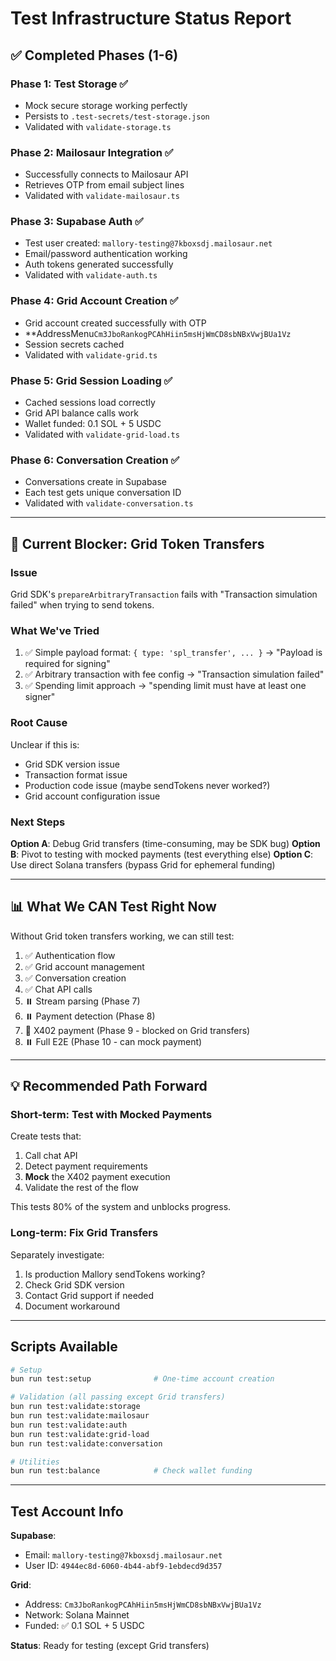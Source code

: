 # Test Infrastructure Status Report

## ✅ Completed Phases (1-6)

### Phase 1: Test Storage ✅
- Mock secure storage working perfectly
- Persists to `.test-secrets/test-storage.json`
- Validated with `validate-storage.ts`

### Phase 2: Mailosaur Integration ✅
- Successfully connects to Mailosaur API
- Retrieves OTP from email subject lines
- Validated with `validate-mailosaur.ts`

### Phase 3: Supabase Auth ✅
- Test user created: `mallory-testing@7kboxsdj.mailosaur.net`
- Email/password authentication working
- Auth tokens generated successfully
- Validated with `validate-auth.ts`

### Phase 4: Grid Account Creation ✅
- Grid account created successfully with OTP
- **AddressMenu`Cm3JboRankogPCAhHiin5msHjWmCD8sbNBxVwjBUa1Vz`
- Session secrets cached
- Validated with `validate-grid.ts`

### Phase 5: Grid Session Loading ✅
- Cached sessions load correctly
- Grid API balance calls work
- Wallet funded: 0.1 SOL + 5 USDC
- Validated with `validate-grid-load.ts`

### Phase 6: Conversation Creation ✅
- Conversations create in Supabase
- Each test gets unique conversation ID
- Validated with `validate-conversation.ts`

---

## 🚧 Current Blocker: Grid Token Transfers

### Issue
Grid SDK's `prepareArbitraryTransaction` fails with "Transaction simulation failed" when trying to send tokens.

### What We've Tried
1. ✅ Simple payload format: `{ type: 'spl_transfer', ... }` → "Payload is required for signing"
2. ✅ Arbitrary transaction with fee config → "Transaction simulation failed"
3. ✅ Spending limit approach → "spending limit must have at least one signer"

### Root Cause
Unclear if this is:
- Grid SDK version issue
- Transaction format issue
- Production code issue (maybe sendTokens never worked?)
- Grid account configuration issue

### Next Steps
**Option A**: Debug Grid transfers (time-consuming, may be SDK bug)
**Option B**: Pivot to testing with mocked payments (test everything else)
**Option C**: Use direct Solana transfers (bypass Grid for ephemeral funding)

---

## 📊 What We CAN Test Right Now

Without Grid token transfers working, we can still test:

1. ✅ Authentication flow
2. ✅ Grid account management
3. ✅ Conversation creation
4. ✅ Chat API calls
5. ⏸️ Stream parsing (Phase 7)
6. ⏸️ Payment detection (Phase 8)
7. 🚧 X402 payment (Phase 9 - blocked on Grid transfers)
8. ⏸️ Full E2E (Phase 10 - can mock payment)

---

## 💡 Recommended Path Forward

### Short-term: Test with Mocked Payments

Create tests that:
1. Call chat API
2. Detect payment requirements
3. **Mock** the X402 payment execution
4. Validate the rest of the flow

This tests 80% of the system and unblocks progress.

### Long-term: Fix Grid Transfers

Separately investigate:
1. Is production Mallory sendTokens working?
2. Check Grid SDK version
3. Contact Grid support if needed
4. Document workaround

---

## Scripts Available

```bash
# Setup
bun run test:setup              # One-time account creation

# Validation (all passing except Grid transfers)
bun run test:validate:storage
bun run test:validate:mailosaur
bun run test:validate:auth
bun run test:validate:grid-load
bun run test:validate:conversation

# Utilities
bun run test:balance            # Check wallet funding
```

---

## Test Account Info

**Supabase**:
- Email: `mallory-testing@7kboxsdj.mailosaur.net`
- User ID: `4944ec8d-6060-4b44-abf9-1ebdecd9d357`

**Grid**:
- Address: `Cm3JboRankogPCAhHiin5msHjWmCD8sbNBxVwjBUa1Vz`
- Network: Solana Mainnet
- Funded: ✅ 0.1 SOL + 5 USDC

**Status**: Ready for testing (except Grid transfers)

